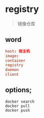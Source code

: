 # registry
> 镜像仓库

## word
```conf
host: 宿主机
image:
container
registry
daemon
client
```

## options;
```
docker search
docker pull
docker push
```
